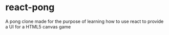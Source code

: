 # react-pong
A pong clone made for the purpose of learning how to use react to provide a UI for a HTML5 canvas game
